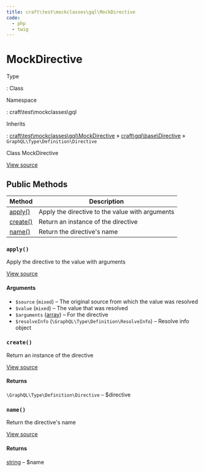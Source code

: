 ```yaml
---
title: craft\test\mockclasses\gql\MockDirective
code:
  - php
  - twig
---
```


# MockDirective

Type

:   Class

Namespace

:   craft\test\mockclasses\gql

Inherits

:   [craft\test\mockclasses\gql\MockDirective](craft-test-mockclasses-gql-mockdirective.md) &raquo;
[craft\gql\base\Directive](craft-gql-base-directive.md) &raquo;
`GraphQL\Type\Definition\Directive`



Class MockDirective





[View source](https://github.com/craftcms/cms/blob/master/src/test/mockclasses/gql/MockDirective.php)






## Public Methods

| Method                                                                | Description
| --------------------------------------------------------------------- | -----------------------------------------------
| [apply()](craft-test-mockclasses-gql-mockdirective.md#method-apply)   | Apply the directive to the value with arguments
| [create()](craft-test-mockclasses-gql-mockdirective.md#method-create) | Return an instance of the directive
| [name()](craft-test-mockclasses-gql-mockdirective.md#method-name)     | Return the directive's name

### `apply()`





Apply the directive to the value with arguments








[View source](https://github.com/craftcms/cms/blob/master/src/test/mockclasses/gql/MockDirective.php#L39-L43)


#### Arguments

- `$source` (`mixed`) – The original source from which the value was resolved
- `$value` (`mixed`) – The value that was resolved
- `$arguments` ([array](http://php.net/language.types.array)) – For the directive
- `$resolveInfo` (`\GraphQL\Type\Definition\ResolveInfo`) – Resolve info object




### `create()`





Return an instance of the directive








[View source](https://github.com/craftcms/cms/blob/master/src/test/mockclasses/gql/MockDirective.php#L18-L26)



#### Returns

`\GraphQL\Type\Definition\Directive` – $directive



### `name()`





Return the directive's name








[View source](https://github.com/craftcms/cms/blob/master/src/test/mockclasses/gql/MockDirective.php#L31-L34)



#### Returns

[string](http://php.net/language.types.string) – $name










